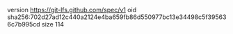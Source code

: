 version https://git-lfs.github.com/spec/v1
oid sha256:702d27ad12c440a2124e4ba659fb86d550977bc13e34498c5f395636c7b995cd
size 114
